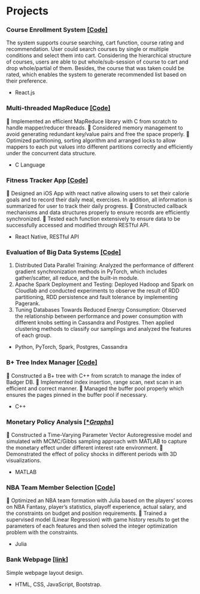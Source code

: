# Projects


### Course Enrollment System [[**Code**]](https://github.com/Jiun-Ting/Jiun-Ting.github.io/tree/main/Course%20Enrollment)
The system supports course searching, cart function, course rating and recommendation. User could search courses by single or multiple conditions and select them into cart.
Considering the hierarchical structure of courses, users are able to put whole/sub-session of course to cart and drop whole/partial of them. Besides, the course that was taken could be rated, which enables the system to generate recommended list based on their preference.
* React.js

### Multi-threaded MapReduce  [[**Code**]](https://github.com/Jiun-Ting/MapReduce)
	Implemented an efficient MapReduce library with C from scratch to handle mapper/reducer threads.
	Considered memory management to avoid generating redundant key/value pairs and free the space properly.
	Optimized partitioning, sorting algorithm and arranged locks to allow mappers to each put values into different partitions correctly and efficiently under the concurrent data structure.

* C Language

### Fitness Tracker App   [[**Code**]](https://github.com/Jiun-Ting/Jiun-Ting.github.io/tree/main/FitnessTracker)
	Designed an iOS App with react native allowing users to set their calorie goals and to record their daily meal, exercises. In addition, all information is summarized for user to track their daily progress.
	Constructed callback mechanisms and data structures properly to ensure records are efficiently synchronized.
	Tested each function extensively to ensure data to be successfully accessed and modified through RESTful API.
* React Native, RESTful API

### Evaluation of Big Data Systems  [[**Code**]](https://github.com/Jiun-Ting/CS744-Big-Data-Systems)
1. Distributed Data Parallel Training: Analyzed the performance of different gradient synchronization methods in PyTorch, which includes gather/scatter, all reduce, and the built-in module. 
2.	Apache Spark Deployment and Testing: Deployed Hadoop and Spark on Cloudlab and conducted experiments to observe the result of RDD partitioning, RDD persistence and fault tolerance by implementing Pagerank.
3.	Tuning Databases Towards Reduced Energy Consumption: Observed the relationship between performance and power consumption with different knobs setting in Cassandra and Postgres. Then applied clustering methods to classify our samplings and analyzed the features of each group.

* Python, PyTorch, Spark, Postgres, Cassandra

### B+ Tree Index Manager   [[**Code**]](https://github.com/Jiun-Ting/B-TreeIndexManager)
	Constructed a B+ tree with C++ from scratch to manage the index of Badger DB. 
	Implemented index insertion, range scan, next scan in an efficient and correct manner.
	Managed the buffer pool properly which ensures the pages pinned in the buffer pool if necessary.
* C++

### Monetary Policy Analysis  [[**Graphs*]](https://github.com/Jiun-Ting/Master_Thesis)
 Constructed a Time-Varying Parameter Vector Autoregressive model and simulated with MCMC/Gibbs sampling approach with MATLAB to capture the monetary effect under different interest rate environment.
 Demonstrated the effect of policy shocks in different periods with 3D visualizations.
* MATLAB

### NBA Team Member Selection   [[**Code**]](https://github.com/Jiun-Ting/NBA-Fantacy-Team-Member-Selection)
 Optimized an NBA team formation with Julia based on the players’ scores on NBA Fantasy, player’s statistics, playoff experience, actual salary, and the constraints on budget and position requirements.
 Trained a supervised model (Linear Regression) with game history results to get the parameters of each features and then solved the integer optimization problem with the constraints.
* Julia

### Bank Webpage  [[**link**]](https://jiun-ting.github.io/bank%20webpage/index.html) 
Simple webpage layout design.
* HTML, CSS, JavaScript, Bootstrap.
